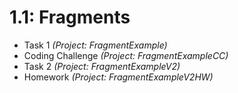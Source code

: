 # 1.1: Fragments

* Task 1 *(Project: FragmentExample)*
* Coding Challenge *(Project: FragmentExampleCC)*
* Task 2 *(Project: FragmentExampleV2)*
* Homework *(Project: FragmentExampleV2HW)*
